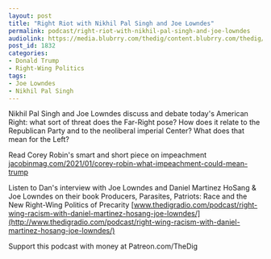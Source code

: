 ```yaml
---
layout: post
title: "Right Riot with Nikhil Pal Singh and Joe Lowndes"
permalink: podcast/right-riot-with-nikhil-pal-singh-and-joe-lowndes
audiolink: https://media.blubrry.com/thedig/content.blubrry.com/thedig/The_Dig-EP_288-Lowndes-Singh.mp3
post_id: 1832
categories: 
- Donald Trump
- Right-Wing Politics
tags: 
- Joe Lowndes
- Nikhil Pal Singh
---
```


Nikhil Pal Singh and Joe Lowndes discuss and debate today's American Right: what sort of threat does the Far-Right pose? How does it relate to the Republican Party and to the neoliberal imperial Center? What does that mean for the Left?

Read Corey Robin's smart and short piece on impeachment 
[jacobinmag.com/2021/01/corey-robin-what-impeachment-could-mean-trump](http://jacobinmag.com/2021/01/corey-robin-what-impeachment-could-mean-trump)

Listen to Dan's interview with Joe Lowndes and Daniel Martinez HoSang & Joe Lowndes on their book Producers, Parasites, Patriots: Race and the New Right-Wing Politics of Precarity 
[www.thedigradio.com/podcast/right-wing-racism-with-daniel-martinez-hosang-joe-lowndes/](http://www.thedigradio.com/podcast/right-wing-racism-with-daniel-martinez-hosang-joe-lowndes/)

Support this podcast with money at Patreon.com/TheDig